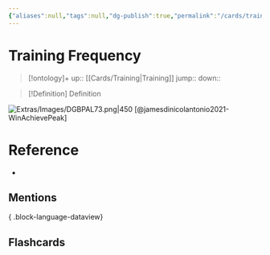 ```yaml
---
{"aliases":null,"tags":null,"dg-publish":true,"permalink":"/cards/training-frequency/","dgPassFrontmatter":true}
---
```


# Training Frequency

> [!ontology]+
> up:: [[Cards/Training\|Training]]
> jump:: 
> down:: 

> [!Definition] Definition
> 

![Extras/Images/DGBPAL73.png|450](/img/user/Extras/Images/DGBPAL73.png)
[@jamesdinicolantonio2021-WinAchievePeak]
# Reference
- 

## Mentions

{ .block-language-dataview}

## Flashcards
